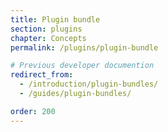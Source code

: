 ```yaml
---
title: Plugin bundle
section: plugins
chapter: Concepts
permalink: /plugins/plugin-bundle

# Previous developer documention
redirect_from:
  - /introduction/plugin-bundles/
  - /guides/plugin-bundles/

order: 200
---
```

